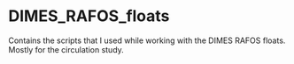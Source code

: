 # DIMES_RAFOS_floats
Contains the scripts that I used while working with the DIMES RAFOS floats. Mostly for the circulation study.
